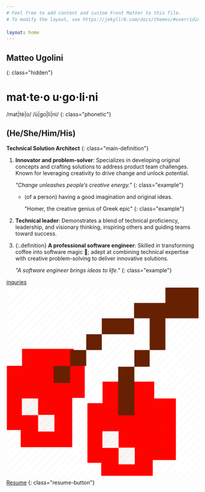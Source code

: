 ```yaml
---
# Feel free to add content and custom Front Matter to this file.
# To modify the layout, see https://jekyllrb.com/docs/themes/#overriding-theme-defaults

layout: home
---
```


## Matteo Ugolini
{: class="hidden"}

# mat·te·o u·go·li·ni 
/mat|tè|o/ /ù|go|li|ni/ 
{: class="phonetic"}
## (He/She/Him/His)

**Technical Solution Architect**
{: class="main-definition"}

1. **Innovator and problem-solver**: Specializes in developing original concepts and crafting solutions to address product team challenges. Known for leveraging creativity to drive change and unlock potential.  
   
   _"Change unleashes people’s creative energy."_
    {: class="example"}
    - (of a person) having a good imagination and original ideas.
    
       "Homer, the creative genius of Greek epic"
       {: class="example"}

2. **Technical leader**: Demonstrates a blend of technical proficiency, leadership, and visionary thinking, inspiring others and guiding teams toward success.

3. {:.definition} **A professional software engineer**: Skilled in transforming coffee into software magic 👾; adept at combining technical expertise with creative problem-solving to deliver innovative solutions. 
   
   _"A software engineer brings ideas to life."_
   {: class="example"}

[inquries](mailto:matteo.ugolini@gmail.com)
[![Drag Racing](assets/images/cherry-512.webp) Resume](/resume/)
{: class="resume-button"}

